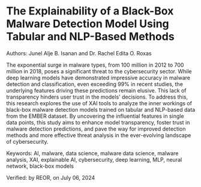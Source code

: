 # The Explainability of a Black-Box Malware Detection Model Using Tabular and NLP-Based Methods
Authors: Junel Alje B. Isanan and Dr. Rachel Edita O. Roxas 

The exponential surge in malware types, from 100 million in 2012 to 700 million in 2018, poses a significant threat to the cybersecurity sector. While deep learning models have demonstrated impressive accuracy in malware detection and classification, even exceeding 99\% in recent studies, the underlying features driving these predictions remain elusive. This lack of transparency hinders user trust in the models' decisions. To address this, this research explores the use of XAI tools to analyze the inner workings of black-box malware detection models trained on tabular and NLP-based data from the EMBER dataset. By uncovering the influential features in single data points, this study aims to enhance model transparency, foster trust in malware detection predictions, and pave the way for improved detection methods and more effective threat analysis in the ever-evolving landscape of cybersecurity.

Keywords: AI, malware, data science, malware data science, malware analysis, XAI, explainable AI, cybersecurity, deep learning, MLP, neural network, black-box models

Verified: by REOR, on July 06, 2024
